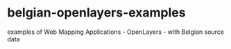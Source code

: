 # belgian-openlayers-examples
examples of Web Mapping Applications - OpenLayers - with Belgian source data
